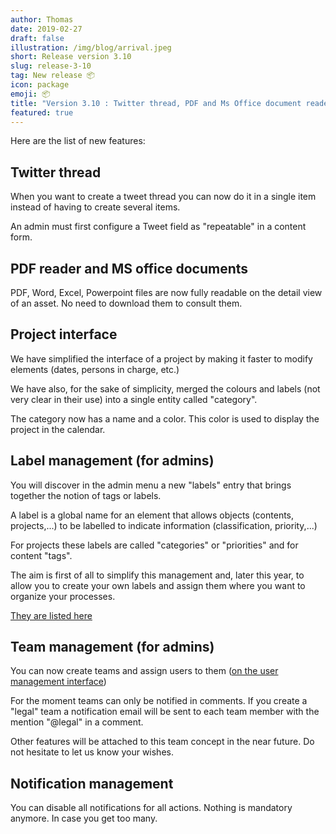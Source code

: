 ```yaml
---
author: Thomas
date: 2019-02-27
draft: false
illustration: /img/blog/arrival.jpeg
short: Release version 3.10
slug: release-3-10
tag: New release 📦 
icon: package
emoji: 📦
title: "Version 3.10 : Twitter thread, PDF and Ms Office document reader,  team management ..  🚚 📦 "
featured: true
---
```


<!-- ![arrival.jpeg](/img/blog/arrival.jpeg "arrival.jpeg")
<a style="background-color:black;color:white;text-decoration:none;padding:4px 6px;font-family:-apple-system, BlinkMacSystemFont, &quot;San Francisco&quot;, &quot;Helvetica Neue&quot;, Helvetica, Ubuntu, Roboto, Noto, &quot;Segoe UI&quot;, Arial, sans-serif;font-size:12px;font-weight:bold;line-height:1.2;display:inline-block;border-radius:3px" href="https://unsplash.com/@drew_beamer?utm_medium=referral&amp;utm_campaign=photographer-credit&amp;utm_content=creditBadge" target="_blank" rel="noopener noreferrer" title="Download free do whatever you want high-resolution photos from Drew Beamer"><span style="display:inline-block;padding:2px 3px"><svg xmlns="http://www.w3.org/2000/svg" style="height:12px;width:auto;position:relative;vertical-align:middle;top:-1px;fill:white" viewBox="0 0 32 32"><title>unsplash-logo</title><path d="M20.8 18.1c0 2.7-2.2 4.8-4.8 4.8s-4.8-2.1-4.8-4.8c0-2.7 2.2-4.8 4.8-4.8 2.7.1 4.8 2.2 4.8 4.8zm11.2-7.4v14.9c0 2.3-1.9 4.3-4.3 4.3h-23.4c-2.4 0-4.3-1.9-4.3-4.3v-15c0-2.3 1.9-4.3 4.3-4.3h3.7l.8-2.3c.4-1.1 1.7-2 2.9-2h8.6c1.2 0 2.5.9 2.9 2l.8 2.4h3.7c2.4 0 4.3 1.9 4.3 4.3zm-8.6 7.5c0-4.1-3.3-7.5-7.5-7.5-4.1 0-7.5 3.4-7.5 7.5s3.3 7.5 7.5 7.5c4.2-.1 7.5-3.4 7.5-7.5z"></path></svg></span><span style="display:inline-block;padding:2px 3px">Drew Beamer</span></a> -->




Here are the list of new features: 

## Twitter thread

When you want to create a tweet thread you can now do it in a single item instead of having to create several items.

An admin must first configure a Tweet field as "repeatable" in a content form.

## PDF reader and MS office documents

PDF, Word, Excel, Powerpoint files are now fully readable on the detail view of an asset. No need to download them to consult them.

## Project interface

We have simplified the interface of a project by making it faster to modify elements (dates, persons in charge, etc.)

We have also, for the sake of simplicity, merged the colours and labels (not very clear in their use) into a single entity called "category".

The category now has a name and a color. This color is used to display the project in the calendar.


## Label management (for admins)

You will discover in the admin menu a new "labels" entry that brings together the notion of tags or labels.

A label is a global name for an element that allows objects (contents, projects,...) to be labelled to indicate information (classification, priority,...)

For projects these labels are called "categories" or "priorities" and for content "tags".

The aim is first of all to simplify this management and, later this year, to allow you to create your own labels and assign them where you want to organize your processes.

[They are listed here](https://app.pilot.pm/labels/)

## Team management (for admins)

You can now create teams and assign users to them ([on the user management interface](https://app.pilot.pm/users/actives))

For the moment teams can only be notified in comments. If you create a "legal" team a notification email will be sent to each team member with the mention "@legal" in a comment.

Other features will be attached to this team concept in the near future. Do not hesitate to let us know your wishes.


## Notification management

You can disable all notifications for all actions. Nothing is mandatory anymore. In case you get too many.
